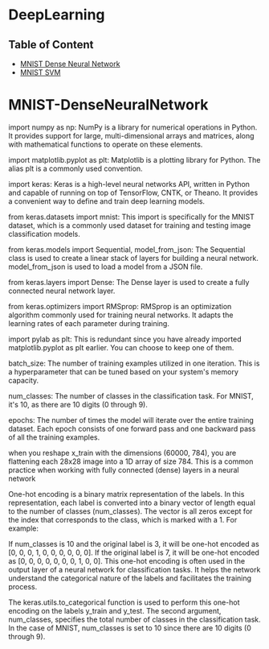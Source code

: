 # DeepLearning

## Table of Content

- [MNIST Dense Neural Network](#MNIST-DenseNeuralNetwork)
- [MNIST SVM](#MNIST-SVM)

# MNIST-DenseNeuralNetwork

import numpy as np: NumPy is a library for numerical operations in Python. It provides support for large, multi-dimensional arrays and matrices, along with mathematical functions to operate on these elements.

import matplotlib.pyplot as plt: Matplotlib is a plotting library for Python. The alias plt is a commonly used convention.

import keras: Keras is a high-level neural networks API, written in Python and capable of running on top of TensorFlow, CNTK, or Theano. It provides a convenient way to define and train deep learning models.

from keras.datasets import mnist: This import is specifically for the MNIST dataset, which is a commonly used dataset for training and testing image classification models.

from keras.models import Sequential, model_from_json: The Sequential class is used to create a linear stack of layers for building a neural network. model_from_json is used to load a model from a JSON file.

from keras.layers import Dense: The Dense layer is used to create a fully connected neural network layer.

from keras.optimizers import RMSprop: RMSprop is an optimization algorithm commonly used for training neural networks. It adapts the learning rates of each parameter during training.

import pylab as plt: This is redundant since you have already imported matplotlib.pyplot as plt earlier. You can choose to keep one of them.

batch_size: The number of training examples utilized in one iteration. This is a hyperparameter that can be tuned based on your system's memory capacity.

num_classes: The number of classes in the classification task. For MNIST, it's 10, as there are 10 digits (0 through 9).

epochs: The number of times the model will iterate over the entire training dataset. Each epoch consists of one forward pass and one backward pass of all the training examples.

when you reshape x_train with the dimensions (60000, 784), you are flattening each 28x28 image into a 1D array of size 784. This is a common practice when working with fully connected (dense) layers in a neural network

One-hot encoding is a binary matrix representation of the labels. In this representation, each label is converted into a binary vector of length equal to the number of classes (num_classes). The vector is all zeros except for the index that corresponds to the class, which is marked with a 1. For example:

If num_classes is 10 and the original label is 3, it will be one-hot encoded as [0, 0, 0, 1, 0, 0, 0, 0, 0, 0].
If the original label is 7, it will be one-hot encoded as [0, 0, 0, 0, 0, 0, 0, 1, 0, 0].
This one-hot encoding is often used in the output layer of a neural network for classification tasks. It helps the network understand the categorical nature of the labels and facilitates the training process.

The keras.utils.to_categorical function is used to perform this one-hot encoding on the labels y_train and y_test. The second argument, num_classes, specifies the total number of classes in the classification task. In the case of MNIST, num_classes is set to 10 since there are 10 digits (0 through 9).
